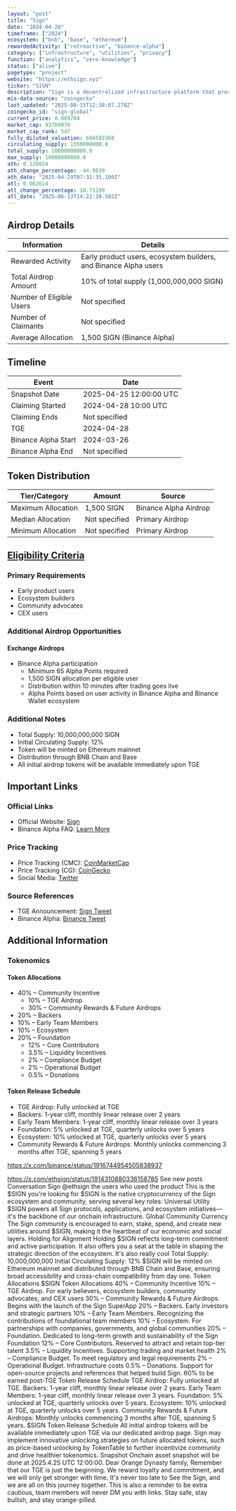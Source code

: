 ```yaml
---
layout: "post"
title: "Sign"
date: "2024-04-28"
timeframe: ["2024"]
ecosystem: ["bnb", "base", "ethereum"]
rewardedActivity: ["retroactive", "binance-alpha"]
category: ["infrastructure", "utilities", "privacy"]
function: ["analytics", "zero-knowledge"]
status: ["alive"]
pagetype: "project"
website: "https://ethsign.xyz"
ticker: "SIGN"
description: "Sign is a decentralized infrastructure platform that provides universal utility for onchain infrastructure, serving as the backbone for protocols, applications, and ecosystem initiatives."
mis-data-source: "coingecko"
last_updated: "2025-08-15T12:38:07.278Z"
coingecko_id: "sign-global"
current_price: 0.069704
market_cap: 93769970
market_cap_rank: 547
fully_diluted_valuation: 694592368
circulating_supply: 1350000000.0
total_supply: 10000000000.0
max_supply: 10000000000.0
ath: 0.126024
ath_change_percentage: -44.9839
ath_date: "2025-04-29T07:31:35.100Z"
atl: 0.062614
atl_change_percentage: 10.73199
atl_date: "2025-06-13T14:22:10.502Z"
---
```


## Airdrop Details

| Information              | Details                                                          |
| ------------------------ | ---------------------------------------------------------------- |
| Rewarded Activity        | Early product users, ecosystem builders, and Binance Alpha users |
| Total Airdrop Amount     | 10% of total supply (1,000,000,000 SIGN)                         |
| Number of Eligible Users | Not specified                                                    |
| Number of Claimants      | Not specified                                                    |
| Average Allocation       | 1,500 SIGN (Binance Alpha)                                       |

## Timeline

| Event               | Date                    |
| ------------------- | ----------------------- |
| Snapshot Date       | 2025-04-25 12:00:00 UTC |
| Claiming Started    | 2024-04-28 10:00 UTC    |
| Claiming Ends       | Not specified           |
| TGE                 | 2024-04-28              |
| Binance Alpha Start | 2024-03-26              |
| Binance Alpha End   | Not specified           |

## Token Distribution

| Tier/Category      | Amount        | Source                |
| ------------------ | ------------- | --------------------- |
| Maximum Allocation | 1,500 SIGN    | Binance Alpha Airdrop |
| Median Allocation  | Not specified | Primary Airdrop       |
| Minimum Allocation | Not specified | Primary Airdrop       |

## [Eligibility Criteria](https://x.com/ethsign/status/1914310880336158785)

### Primary Requirements

- Early product users
- Ecosystem builders
- Community advocates
- CEX users

### Additional Airdrop Opportunities

#### Exchange Airdrops

- Binance Alpha participation
  - Minimum 65 Alpha Points required
  - 1,500 SIGN allocation per eligible user
  - Distribution within 10 minutes after trading goes live
  - Alpha Points based on user activity in Binance Alpha and Binance Wallet ecosystem

### Additional Notes

- Total Supply: 10,000,000,000 SIGN
- Initial Circulating Supply: 12%
- Token will be minted on Ethereum mainnet
- Distribution through BNB Chain and Base
- All initial airdrop tokens will be available immediately upon TGE

## Important Links

### Official Links

- Official Website: [Sign](https://ethsign.xyz)
- Binance Alpha FAQ: [Learn More](https://binance.com/en/support/faq/detail/12e7f2e555704f9c8e852d1c1afb032a)

### Price Tracking

- Price Tracking (CMC): [CoinMarketCap](https://coinmarketcap.com/currencies/sign/)
- Price Tracking (CG): [CoinGecko](https://www.coingecko.com/en/coins/sign)
- Social Media: [Twitter](https://x.com/ethsign)

### Source References

- TGE Announcement: [Sign Tweet](https://x.com/ethsign/status/1914310880336158785)
- Binance Alpha: [Binance Tweet](https://x.com/binance/status/1916744954505838937)

## Additional Information

### Tokenomics

#### Token Allocations

- 40% – Community Incentive
  - 10% – TGE Airdrop
  - 30% – Community Rewards & Future Airdrops
- 20% – Backers
- 10% – Early Team Members
- 10% – Ecosystem
- 20% – Foundation
  - 12% – Core Contributors
  - 3.5% – Liquidity Incentives
  - 2% – Compliance Budget
  - 2% – Operational Budget
  - 0.5% – Donations

#### Token Release Schedule

- TGE Airdrop: Fully unlocked at TGE
- Backers: 1-year cliff, monthly linear release over 2 years
- Early Team Members: 1-year cliff, monthly linear release over 3 years
- Foundation: 5% unlocked at TGE, quarterly unlocks over 5 years
- Ecosystem: 10% unlocked at TGE, quarterly unlocks over 5 years
- Community Rewards & Future Airdrops: Monthly unlocks commencing 3 months after TGE, spanning 5 years

https://x.com/binance/status/1916744954505838937

https://x.com/ethsign/status/1914310880336158785
See new posts
Conversation
Sign
@ethsign
the users who used the product
This is the $SIGN you're looking for
$SIGN is the native cryptocurrency of the Sign ecosystem and community, serving several key roles:
Universal Utility
$SIGN powers all Sign protocols, applications, and ecosystem initiatives—it's the backbone of our onchain infrastructure.
Global Community Currency
The Sign community is encouraged to earn, stake, spend, and create new utilities around $SIGN, making it the heartbeat of our economic and social layers.
Holding for Alignment
Holding $SIGN reflects long-term commitment and active participation. It also offers you a seat at the table in shaping the strategic direction of the ecosystem.
It's also really cool
Total Supply: 10,000,000,000
Initial Circulating Supply: 12%
$SIGN will be minted on Ethereum mainnet and distributed through BNB Chain and Base, ensuring broad accessibility and cross-chain compatibility from day one.
Token Allocations
$SIGN Token Allocations
40% – Community Incentive
10% – TGE Airdrop. For early believers, ecosystem builders, community advocates, and CEX users
30% – Community Rewards & Future Airdrops. Begins with the launch of the Sign SuperApp
20% – Backers. Early investors and strategic partners
10% – Early Team Members. Recognizing the contributions of foundational team members
10% – Ecosystem. For partnerships with companies, governments, and global communities
20% – Foundation. Dedicated to long-term growth and sustainability of the Sign Foundation
12% – Core Contributors. Reserved to attract and retain top-tier talent
3.5% – Liquidity Incentives. Supporting trading and market health
2% – Compliance Budget. To meet regulatory and legal requirements
2% – Operational Budget. Infrastructure costs
0.5% – Donations. Support for open-source projects and references that helped build Sign.
60% to be earned post-TGE
Token Release Schedule
TGE Airdrop: Fully unlocked at TGE.
Backers: 1-year cliff, monthly linear release over 2 years.
Early Team Members: 1-year cliff, monthly linear release over 3 years.
Foundation: 5% unlocked at TGE, quarterly unlocks over 5 years.
Ecosystem: 10% unlocked at TGE, quarterly unlocks over 5 years.
Community Rewards & Future Airdrops: Monthly unlocks commencing 3 months after TGE, spanning 5 years.
$SIGN Token Release Schedule
All initial airdrop tokens will be available immediately upon TGE via our dedicated airdrop page.
Sign may implement innovative unlocking strategies on future allocated tokens, such as price-based unlocking by TokenTable to further incentivize community and drive healthier tokenomics.
Snapshot
Onchain asset snapshot will be done at 2025.4.25 UTC 12:00:00.
Dear Orange Dynasty family,
Remember that our TGE is just the beginning. We reward loyalty and commitment, and we will only get stronger with time. It's never too late to See the Sign, and we are all on this journey together. This is also a reminder to be extra cautious, team members will never DM you with links. Stay safe, stay bullish, and stay orange-pilled.